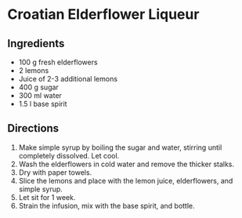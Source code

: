 # Croatian Elderflower Liqueur

## Ingredients

* 100 g fresh elderflowers
* 2 lemons
* Juice of 2-3 additional lemons
* 400 g sugar
* 300 ml water
* 1.5 l base spirit

## Directions

1. Make simple syrup by boiling the sugar and water, stirring until completely dissolved. Let cool.
2. Wash the elderflowers in cold water and remove the thicker stalks.
3. Dry with paper towels.
4. Slice the lemons and place with the lemon juice, elderflowers, and simple syrup.
5. Let sit for 1 week.
6. Strain the infusion, mix with the base spirit, and bottle.
